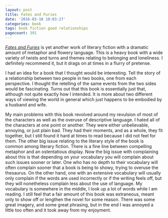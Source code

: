 ```yaml
---
layout: post
title: Fates and Furies
date: '2016-03-10 10:03:27'
categories: book
tags: book fiction good relationships
pagecount: 391
---
```


[*Fates and Furies*][fates-amazon] is yet another work of
literary fiction with a dramatic amount of metaphor and flowery
language. This is a heavy book with a wide variety of twists
and turns and themes relating to belonging and loneliness. I definitely
recommend it, but it drags on at times in a flurry of pretense.

I had an idea for a book that I thought would be interesting. Tell the story
of a relationship between two people in two books, one from each perspective.
I thought the retelling of the same events from the two sides would be
fascinating. Turns out that this book is essentially just that, although
not quite exactly how I intended. It is more about two different ways of viewing
the world in general which just happens to be embodied by a husband and wife.

My main problems with this book revolved around my revulsion of most of the
characters as well as the overuse of descriptive language. I hated all
of the characters at one point or another. They were either unbelievable,
annoying, or just plain bad. They had their moments, and as a whole, they
fit together, but I still found it hard at times to read because I did
not feel for them. The other big issue relating to the literary style of
the book is common among literary fiction. There is a fine line between
compelling metaphor and an ostentatious display. Now the big issue with
complaining about this is that depending on your vocabulary you will complain
about such issues sooner or later. One who has no depth to their vocabulary will
often complain sooner that a book is being to showy, trying to overuse the
thesaurus. On the other hand, one with an extensive vocabulary will usually
only complain if the words are used incorrectly or if the writing feels off,
but they will nonetheless complain less about the use of language. My vocabulary
is somewhere in the middle, I look up a lot of words while I am reading.
I still feel that a fair amount of this book was extraneous, meant only
to show off or lengthen the novel for some reason. There was some great
imagery, and some great phrasing, but in the end I was annoyed a little too
often and it took away from my enjoyment.

[fates-amazon]:     http://amzn.com/B00SI0B5VW


